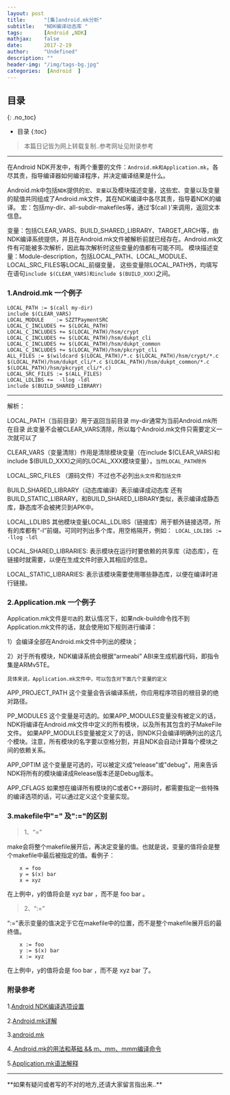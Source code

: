 ```yaml
---
layout: post
title:      "[集]android.mk分析"
subtitle:   "NDK编译动态库 "
tags:       [Android ,NDK]
mathjax:    false
date:       2017-2-19
author:     "Undefined"
description: ""
header-img: "/img/tags-bg.jpg"
categories:  [Android  ]
---
```

## 目录
{: .no_toc}

* 目录
{:toc}


> 本篇日记皆为网上转载复制..参考网址见附录参考

---

在Android NDK开发中，有两个重要的文件：`Android.mk和Application.mk`，各尽其责，指导编译器如何编译程序，并决定编译结果是什么。


Android.mk中包括`NDK`提供的`宏`、`变量`以及模块描述变量，这些宏、变量以及变量的赋值共同组成了Android.mk文件，其在NDK编译中各尽其责，指导着NDK的编译。
宏：包括my-dir、all-subdir-makefiles等，通过‘$(call <function>)’来调用，返回文本信息。


变量：包括CLEAR_VARS、BUILD_SHARED_LIBRARY、TARGET_ARCH等，由NDK编译系统提供，并且在Android.mk文件被解析前就已经存在。Android.mk文件有可能被多次解析，因此每次解析时这些变量的值都有可能不同。
模块描述变量：Module-description，包括LOCAL_PATH、LOCAL_MODULE、LOCAL_SRC_FILES等LOCAL_前缀变量，
这些变量除LOCAL_PATH外，均填写在语句`include $(CLEAR_VARS)和include $(BUILD_XXX)`之间。


### 1.Android.mk 一个例子

	LOCAL_PATH := $(call my-dir) 
	include $(CLEAR_VARS)
	LOCAL_MODULE    := SZZTPaymentSRC
	LOCAL_C_INCLUDES += $(LOCAL_PATH)
	LOCAL_C_INCLUDES += $(LOCAL_PATH)/hsm/crypt
	LOCAL_C_INCLUDES += $(LOCAL_PATH)/hsm/dukpt_cli
	LOCAL_C_INCLUDES += $(LOCAL_PATH)/hsm/dukpt_common
	LOCAL_C_INCLUDES += $(LOCAL_PATH)/hsm/pkcrypt_cli
	ALL_FILES := $(wildcard $(LOCAL_PATH)/*.c $(LOCAL_PATH)/hsm/crypt/*.c $(LOCAL_PATH)/hsm/dukpt_cli/*.c $(LOCAL_PATH)/hsm/dukpt_common/*.c $(LOCAL_PATH)/hsm/pkcrypt_cli/*.c)
	LOCAL_SRC_FILES := $(ALL_FILES)
	LOCAL_LDLIBS +=  -llog -ldl
	include $(BUILD_SHARED_LIBRARY)
	
---

解析：    

LOCAL_PATH（当前目录）用于返回当前目录  my-dir通常为当前Android.mk所在目录 此变量不会被CLEAR_VARS清除，所以每个Android.mk文件只需要定义一次就可以了
	
CLEAR_VARS（变量清除）作用是清除模块变量（在include $(CLEAR_VARS)和include $(BUILD_XXX)之间的LOCAL_XXX模块变量），`当然LOCAL_PATH除外`

LOCAL_SRC_FILES （源码文件）不过也不必列出`头文件`和`包括文件`

BUILD_SHARED_LIBRARY（动态库编译）表示编译成动态库 还有BUILD_STATIC_LIBRARY，和BUILD_SHARED_LIBRARY类似，表示编译成静态库，静态库不会被拷贝到APK中。

LOCAL_LDLIBS 其他模块变量LOCAL_LDLIBS（链接库）用于额外链接选项，所有的库都有“-l”前缀。可同时列出多个库，用空格隔开，例如：` LOCAL_LDLIBS := -llog -ldl`

LOCAL_SHARED_LIBRARIES:  表示模块在运行时要依赖的共享库（动态库），在链接时就需要，以便在生成文件时嵌入其相应的信息。

LOCAL_STATIC_LIBRARIES: 表示该模块需要使用哪些静态库，以便在编译时进行链接。


### 2.Application.mk 一个例子

Application.mk文件是`可选`的.默认情况下，如果ndk-build命令找不到Application.mk文件的话，就会使用如下规则进行编译：

1）会编译全部在Android.mk文件中列出的模块；

2）对于所有模块，NDK编译系统会根据“armeabi” ABI来生成机器代码，即指令集是ARMv5TE。

`具体来说，Application.mk文件中，可以包含对下面几个变量的定义`

APP_PROJECT_PATH   这个变量会告诉编译系统，你应用程序项目的根目录的绝对路径。

PP_MODULES  这个变量是可选的。如果APP_MODULES变量没有被定义的话，NDK将编译在Android.mk文件中定义的所有模块，以及所有其包含的子MakeFile文件。
如果APP_MODULES变量被定义了的话，则NDK只会编译明确列出的这几个模块。注意，所有模块的名字要以空格分割，并且NDK会自动计算每个模块之间的依赖关系。

APP_OPTIM  这个变量是可选的，可以被定义成“release”或"debug"，用来告诉NDK将所有的模块编译成Release版本还是Debug版本。

APP_CFLAGS  如果想在编译所有模块的C或者C++源码时，都需要指定一些特殊的编译选项的话，可以通过定义这个变量实现。



### 3.makefile中"=" 及":="的区别

> 1、“=”

make会将整个makefile展开后，再决定变量的值。也就是说，变量的值将会是整个makefile中最后被指定的值。看例子：

        x = foo
        y = $(x) bar
        x = xyz

在上例中，y的值将会是 xyz bar ，而不是 foo bar 。

> 2、“:=”

“:=”表示变量的值决定于它在makefile中的位置，而不是整个makefile展开后的最终值。

        x := foo
        y := $(x) bar
        x := xyz

在上例中，y的值将会是 foo bar ，而不是 xyz bar 了。
      
### 附录参考

1.[Android NDK编译选项设置](http://blog.csdn.net/crash163/article/details/52228412)

2.[Android.mk详解](http://blog.csdn.net/ly131420/article/details/9619269)

3.[android.mk](http://android.mk/)

4.[ Android.mk的用法和基础 && m、mm、mmm编译命令 ](http://blog.csdn.net/zhandoushi1982/article/details/5316669)

5.[Application.mk语法解释 ](http://blog.csdn.net/roland_sun/article/details/46318893)

---

<p> **如果有疑问或者写的不对的地方,还请大家留言指出来..** </p>